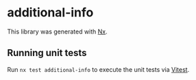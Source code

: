 # additional-info

This library was generated with [Nx](https://nx.dev).

## Running unit tests

Run `nx test additional-info` to execute the unit tests via [Vitest](https://vitest.dev/).
